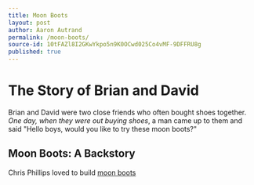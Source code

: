 ```yaml
---
title: Moon Boots
layout: post
author: Aaron Autrand
permalink: /moon-boots/
source-id: 10tFAZl8I2GKwYkpo5n9K0OCwd025Co4vMF-9DFFRU8g
published: true
---
```

# The Story of Brian and David

Brian and David were two close friends who often bought shoes together. *One day, when they were out buying shoes*, a man came up to them and said "Hello boys, would you like to try these moon boots?"

## Moon Boots: A Backstory

Chris Phillips loved to build [moon boots](http://www.zappos.com/tecnica-moon-boot)

